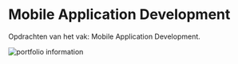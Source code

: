 # Mobile Application Development
Opdrachten van het vak: Mobile Application Development.

![portfolio information](https://github.com/MarjoleinAardewijn/MobileApplicationDevelopment/blob/master/portfolio-information.PNG)
